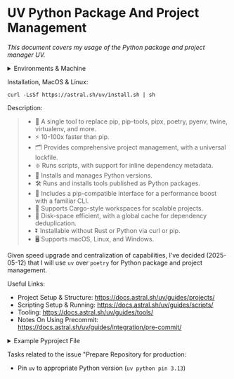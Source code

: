 # UV Python Package And Project Management

_This document covers my usage of the Python package and project manager UV._

<details markdown=1>

<summary> Environments & Machine </summary>

```
OS Version: macOS
ProductVersion:	13.3.1
BuildVersion: 22E261
Kernel: arm64
Architecture: 22.4.0
CPU Brand: Apple M1
Python Version: Python 3.13.1
Ruby Version: ruby 3.2.3 (2024-01-18 revision 52bb2ac0a6) [arm64-darwin22]
```

</details>

Installation, MacOS & Linux:

```
curl -LsSf https://astral.sh/uv/install.sh | sh
```

Description:

> * 🚀 A single tool to replace pip, pip-tools, pipx, poetry, pyenv, twine, virtualenv, and more.
> * ⚡️ 10-100x faster than pip.
> * 🗂️ Provides comprehensive project management, with a universal lockfile.
> * ❇️ Runs scripts, with support for inline dependency metadata.
> * 🐍 Installs and manages Python versions.
> * 🛠️ Runs and installs tools published as Python packages.
> * 🔩 Includes a pip-compatible interface for a performance boost with a familiar CLI.
> * 🏢 Supports Cargo-style workspaces for scalable projects.
> * 💾 Disk-space efficient, with a global cache for dependency deduplication.
> * ⏬ Installable without Rust or Python via curl or pip.
> * 🖥️ Supports macOS, Linux, and Windows.

Given speed upgrade and centralization of capabilities, I've decided (2025-05-12) that I will use `uv` over `poetry` for Python package and project management.

Useful Links:

* Project Setup & Structure: <https://docs.astral.sh/uv/guides/projects/>
* Scripting Setup & Running: <https://docs.astral.sh/uv/guides/scripts/>
* Tooling: <https://docs.astral.sh/uv/guides/tools/>
* Notes On Using Precommit: <https://docs.astral.sh/uv/guides/integration/pre-commit/>



<details markdown=1>

<summary> Example Pyproject File </summary>

```yaml
[tool.poetry]
name = "afg6k7h4fhy2"
version = "0.0.1"
description = "The author's personal GitHub profile. Contained therein are some resources the author makes use of and decisions that the author has made concerning his use of GitHub. This repository also exists as a place for onlookers to provide the author with feedback. "
authors = ["AFg6K7h4fhy2 <127630341+AFg6K7h4fhy2@users.noreply.github.com>"]
license = "MIT"
readme = "README.md"
package-mode = false

[tool.poetry.dependencies]
python = "^3.12"
pre-commit = "^3.7.0"

[tool.poetry.group.dev.dependencies]
pygments = "^2.18.0"

[build-system]
requires = ["poetry-core"]
build-backend = "poetry.core.masonry.api"
```

</details>



Tasks related to the issue "Prepare Repository for production:

* Pin `uv` to appropriate Python version (`uv python pin 3.13`)
